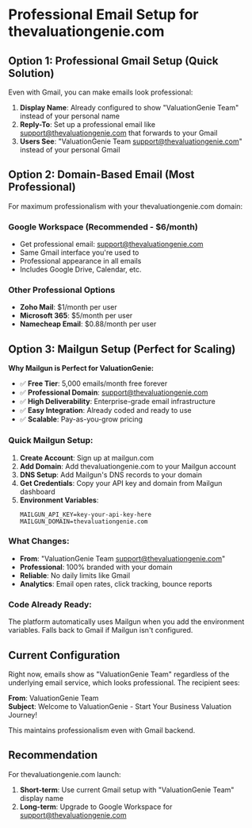 # Professional Email Setup for thevaluationgenie.com

## Option 1: Professional Gmail Setup (Quick Solution)

Even with Gmail, you can make emails look professional:

1. **Display Name**: Already configured to show "ValuationGenie Team" instead of your personal name
2. **Reply-To**: Set up a professional email like support@thevaluationgenie.com that forwards to your Gmail
3. **Users See**: "ValuationGenie Team <support@thevaluationgenie.com>" instead of your personal Gmail

## Option 2: Domain-Based Email (Most Professional)

For maximum professionalism with your thevaluationgenie.com domain:

### Google Workspace (Recommended - $6/month)
- Get professional email: support@thevaluationgenie.com
- Same Gmail interface you're used to
- Professional appearance in all emails
- Includes Google Drive, Calendar, etc.

### Other Professional Options
- **Zoho Mail**: $1/month per user
- **Microsoft 365**: $5/month per user  
- **Namecheap Email**: $0.88/month per user

## Option 3: Mailgun Setup (Perfect for Scaling)

**Why Mailgun is Perfect for ValuationGenie:**
- ✅ **Free Tier**: 5,000 emails/month free forever
- ✅ **Professional Domain**: support@thevaluationgenie.com 
- ✅ **High Deliverability**: Enterprise-grade email infrastructure
- ✅ **Easy Integration**: Already coded and ready to use
- ✅ **Scalable**: Pay-as-you-grow pricing

### Quick Mailgun Setup:

1. **Create Account**: Sign up at mailgun.com
2. **Add Domain**: Add thevaluationgenie.com to your Mailgun account
3. **DNS Setup**: Add Mailgun's DNS records to your domain
4. **Get Credentials**: Copy your API key and domain from Mailgun dashboard
5. **Environment Variables**:
   ```
   MAILGUN_API_KEY=key-your-api-key-here
   MAILGUN_DOMAIN=thevaluationgenie.com
   ```

### What Changes:
- **From**: "ValuationGenie Team <support@thevaluationgenie.com>"
- **Professional**: 100% branded with your domain
- **Reliable**: No daily limits like Gmail
- **Analytics**: Email open rates, click tracking, bounce reports

### Code Already Ready:
The platform automatically uses Mailgun when you add the environment variables. Falls back to Gmail if Mailgun isn't configured.

## Current Configuration

Right now, emails show as "ValuationGenie Team" regardless of the underlying email service, which looks professional. The recipient sees:

**From**: ValuationGenie Team  
**Subject**: Welcome to ValuationGenie - Start Your Business Valuation Journey!

This maintains professionalism even with Gmail backend.

## Recommendation

For thevaluationgenie.com launch:
1. **Short-term**: Use current Gmail setup with "ValuationGenie Team" display name
2. **Long-term**: Upgrade to Google Workspace for support@thevaluationgenie.com